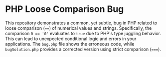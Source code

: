 # PHP Loose Comparison Bug

This repository demonstrates a common, yet subtle, bug in PHP related to loose comparison (`==`) of numerical values and strings. Specifically, the comparison `0 == '0'` evaluates to `true` due to PHP's type juggling behavior.  This can lead to unexpected conditional logic and errors in your applications.  The `bug.php` file shows the erroneous code, while `bugSolution.php` provides a corrected version using strict comparison (`===`).